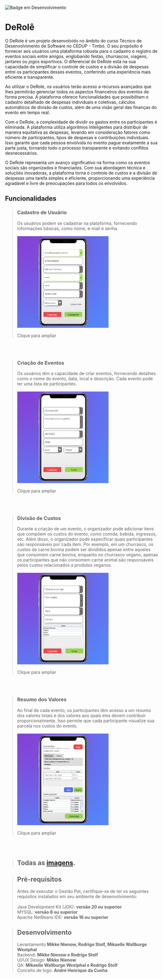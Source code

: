 ![Badge em Desenvolvimento](http://img.shields.io/static/v1?label=STATUS&message=Desenvolvido&color=GREEN&style=for-the-badge)
# DeRolê
O DeRole é um projeto desenvolvido no âmbito do curso Técnico de Desenvolvimento de Software no CEDUP - Timbó. O seu propósito é fornecer aos usuários uma plataforma robusta para o cadastro e registro de eventos sociais entre amigos, englobando festas, churrascos, viagens, jantares ou jogos esportivos. O diferencial do DeRole está na sua capacidade de simplificar o controle de custos e a divisão de despesas entre os participantes desses eventos, conferindo uma experiência mais eficiente e transparente.

Ao utilizar o DeRole, os usuários terão acesso a recursos avançados que lhes permitirão gerenciar todos os aspectos financeiros dos eventos de forma precisa. A plataforma oferece funcionalidades que possibilitam o cadastro detalhado de despesas individuais e coletivas, cálculos automáticos de divisão de custos, além de uma visão geral das finanças do evento em tempo real.

Com o DeRole, a complexidade de dividir os gastos entre os participantes é eliminada. A plataforma utiliza algoritmos inteligentes para distribuir de maneira equitativa as despesas, levando em consideração fatores como número de participantes, tipos de despesas e contribuições individuais. Isso garante que cada pessoa envolvida no evento pague exatamente a sua parte justa, tornando todo o processo transparente e evitando conflitos desnecessários.

O DeRole representa um avanço significativo na forma como os eventos sociais são organizados e financiados. Com sua abordagem técnica e soluções inovadoras, a plataforma torna o controle de custos e a divisão de despesas uma tarefa simples e eficiente, proporcionando uma experiência agradável e livre de preocupações para todos os envolvidos.

## Funcionalidades
> ### Cadastro de Usuário
> Os usuários podem se cadastrar na plataforma, fornecendo informações básicas, como nome, e-mail e senha. </br></br>
> <img src="https://github.com/mikkenienow/derole/blob/main/imgs/03.png" width="300px" title="">
> <p align="left"> Clique para ampliar<p>
</br>
</br>

> ### Criação de Eventos
> Os usuários têm a capacidade de criar eventos, fornecendo detalhes como o nome do evento, data, local e descrição. Cada evento pode ter uma lista de participantes. </br></br>
> <img src="https://github.com/mikkenienow/derole/blob/main/imgs/05.png" width="300px" title="">
> <p align="left"> Clique para ampliar<p>
</br>
</br>

> ### Divisão de Custos
> Durante a criação de um evento, o organizador pode adicionar itens que compõem os custos do evento, como comida, bebida, ingressos, etc. Além disso, o organizador pode especificar quais participantes são responsáveis por cada item. Por exemplo, em um churrasco, os custos da carne bovina podem ser divididos apenas entre aqueles que consomem carne bovina, enquanto no churrasco vegano, apenas os participantes que não consomem carne animal são responsáveis pelos custos relacionados a produtos veganos. </br></br>
> <img src="https://github.com/mikkenienow/derole/blob/main/imgs/08.png" width="300px" title="">
> <p align="left"> Clique para ampliar<p>
</br>
</br>

> ### Resumo dos Valores
> Ao final de cada evento, os participantes têm acesso a um resumo dos valores totais e dos valores aos quais eles devem contribuir proporcionalmente. Isso permite que cada participante visualize sua parcela nos custos do evento. </br></br>
> <img src="https://github.com/mikkenienow/derole/blob/main/imgs/10.png" width="300px" title="">
> <p align="left"> Clique para ampliar<p>
</br>
</br>

> ## Todas as [imagens](https://github.com/mikkenienow/derole/tree/main/imgs).

> ## Pré-requisitos </br>
> Antes de executar o Gestão Pet, certifique-se de ter os seguintes requisitos instalados em seu ambiente de desenvolvimento:
> </br></br>
> Java Development Kit (JDK): **versão 20 ou superior** </br>
> MYSQL: **versão 8 ou superior** </br>
> Apache NetBeans IDE: **versão 16 ou superior**

> ## Desenvolvimento  </br>
> Levantamento **Mikke Nienow, Rodrigo Stolf, Mikaelle Wallburge Westphal** </br>
> Backend: **Mikke Nienow e Rodrigo Stolf**</br>
> UI/UX Design: **Mikke Nienow**</br>
> QA: **Mikaelle Wallburge Westphal e Rodrigo Stolf**</br>
> Conceito de logo: **André Henrique da Cunha**</br>
